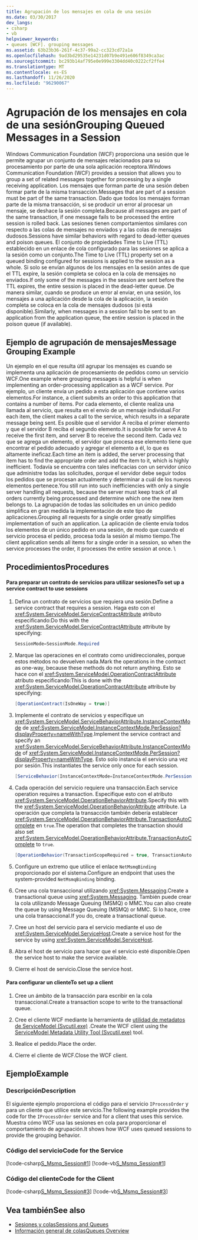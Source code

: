 ```yaml
---
title: Agrupación de los mensajes en cola de una sesión
ms.date: 03/30/2017
dev_langs:
- csharp
- vb
helpviewer_keywords:
- queues [WCF]. grouping messages
ms.assetid: 63b23b36-261f-4c37-99a2-cc323cd72a1a
ms.openlocfilehash: 9ad3bd29535e14231d07b9e491e606f8349ca3ac
ms.sourcegitcommit: bc293b14af795e0e999e3304dd40c0222cf2ffe4
ms.translationtype: MT
ms.contentlocale: es-ES
ms.lasthandoff: 11/26/2020
ms.locfileid: "96290067"
---
```

# <a name="grouping-queued-messages-in-a-session"></a><span data-ttu-id="5aee4-102">Agrupación de los mensajes en cola de una sesión</span><span class="sxs-lookup"><span data-stu-id="5aee4-102">Grouping Queued Messages in a Session</span></span>

<span data-ttu-id="5aee4-103">Windows Communication Foundation (WCF) proporciona una sesión que le permite agrupar un conjunto de mensajes relacionados para su procesamiento por parte de una sola aplicación receptora.</span><span class="sxs-lookup"><span data-stu-id="5aee4-103">Windows Communication Foundation (WCF) provides a session that allows you to group a set of related messages together for processing by a single receiving application.</span></span> <span data-ttu-id="5aee4-104">Los mensajes que forman parte de una sesión deben formar parte de la misma transacción.</span><span class="sxs-lookup"><span data-stu-id="5aee4-104">Messages that are part of a session must be part of the same transaction.</span></span> <span data-ttu-id="5aee4-105">Dado que todos los mensajes forman parte de la misma transacción, si se producir un error al procesar un mensaje, se deshace la sesión completa.</span><span class="sxs-lookup"><span data-stu-id="5aee4-105">Because all messages are part of the same transaction, if one message fails to be processed the entire session is rolled back.</span></span> <span data-ttu-id="5aee4-106">Las sesiones tienen comportamientos similares con respecto a las colas de mensajes no enviados y a las colas de mensajes dudosos.</span><span class="sxs-lookup"><span data-stu-id="5aee4-106">Sessions have similar behaviors with regard to dead-letter queues and poison queues.</span></span> <span data-ttu-id="5aee4-107">El conjunto de propiedades Time to Live (TTL) establecido en un enlace de cola configurado para las sesiones se aplica a la sesión como un conjunto.</span><span class="sxs-lookup"><span data-stu-id="5aee4-107">The Time to Live (TTL) property set on a queued binding configured for sessions is applied to the session as a whole.</span></span> <span data-ttu-id="5aee4-108">Si solo se envían algunos de los mensajes en la sesión antes de que el TTL expire, la sesión completa se coloca en la cola de mensajes no enviados.</span><span class="sxs-lookup"><span data-stu-id="5aee4-108">If only some of the messages in the session are sent before the TTL expires, the entire session is placed in the dead-letter queue.</span></span> <span data-ttu-id="5aee4-109">De manera similar, cuando se produce un error al enviar, en una sesión, los mensajes a una aplicación desde la cola de la aplicación, la sesión completa se coloca en la cola de mensajes dudosos (si está disponible).</span><span class="sxs-lookup"><span data-stu-id="5aee4-109">Similarly, when messages in a session fail to be sent to an application from the application queue, the entire session is placed in the poison queue (if available).</span></span>  
  
## <a name="message-grouping-example"></a><span data-ttu-id="5aee4-110">Ejemplo de agrupación de mensajes</span><span class="sxs-lookup"><span data-stu-id="5aee4-110">Message Grouping Example</span></span>  

 <span data-ttu-id="5aee4-111">Un ejemplo en el que resulta útil agrupar los mensajes es cuando se implementa una aplicación de procesamiento de pedidos como un servicio WCF.</span><span class="sxs-lookup"><span data-stu-id="5aee4-111">One example where grouping messages is helpful is when implementing an order-processing application as a WCF service.</span></span> <span data-ttu-id="5aee4-112">Por ejemplo, un cliente envía un pedido a esta aplicación que contiene varios elementos.</span><span class="sxs-lookup"><span data-stu-id="5aee4-112">For instance, a client submits an order to this application that contains a number of items.</span></span> <span data-ttu-id="5aee4-113">Por cada elemento, el cliente realiza una llamada al servicio, que resulta en el envío de un mensaje individual.</span><span class="sxs-lookup"><span data-stu-id="5aee4-113">For each item, the client makes a call to the service, which results in a separate message being sent.</span></span> <span data-ttu-id="5aee4-114">Es posible que el servidor A reciba el primer elemento y que el servidor B reciba el segundo elemento.</span><span class="sxs-lookup"><span data-stu-id="5aee4-114">It is possible for serve A to receive the first item, and server B to receive the second item.</span></span> <span data-ttu-id="5aee4-115">Cada vez que se agrega un elemento, el servidor que procesa ese elemento tiene que encontrar el pedido adecuado y agregar el elemento a él, lo que es altamente ineficaz.</span><span class="sxs-lookup"><span data-stu-id="5aee4-115">Each time an item is added, the server processing that item has to find the appropriate order and add the item to it, which is highly inefficient.</span></span> <span data-ttu-id="5aee4-116">Todavía se encuentra con tales ineficacias con un servidor único que administre todas las solicitudes, porque el servidor debe seguir todos los pedidos que se procesan actualmente y determinar a cuál de los nuevos elementos pertenece.</span><span class="sxs-lookup"><span data-stu-id="5aee4-116">You still run into such inefficiencies with only a single server handling all requests, because the server must keep track of all orders currently being processed and determine which one the new item belongs to.</span></span> <span data-ttu-id="5aee4-117">La agrupación de todas las solicitudes en un único pedido simplifica en gran medida la implementación de este tipo de aplicaciones.</span><span class="sxs-lookup"><span data-stu-id="5aee4-117">Grouping all requests for a single order greatly simplifies implementation of such an application.</span></span> <span data-ttu-id="5aee4-118">La aplicación de cliente envía todos los elementos de un único pedido en una sesión, de modo que cuando el servicio procesa el pedido, procesa toda la sesión al mismo tiempo.</span><span class="sxs-lookup"><span data-stu-id="5aee4-118">The client application sends all items for a single order in a session, so when the service processes the order, it processes the entire session at once.</span></span> \  
  
## <a name="procedures"></a><span data-ttu-id="5aee4-119">Procedimientos</span><span class="sxs-lookup"><span data-stu-id="5aee4-119">Procedures</span></span>  
  
#### <a name="to-set-up-a-service-contract-to-use-sessions"></a><span data-ttu-id="5aee4-120">Para preparar un contrato de servicios para utilizar sesiones</span><span class="sxs-lookup"><span data-stu-id="5aee4-120">To set up a service contract to use sessions</span></span>  
  
1. <span data-ttu-id="5aee4-121">Defina un contrato de servicios que requiera una sesión.</span><span class="sxs-lookup"><span data-stu-id="5aee4-121">Define a service contract that requires a session.</span></span> <span data-ttu-id="5aee4-122">Haga esto con el <xref:System.ServiceModel.ServiceContractAttribute> atributo especificando:</span><span class="sxs-lookup"><span data-stu-id="5aee4-122">Do this with the <xref:System.ServiceModel.ServiceContractAttribute> attribute by specifying:</span></span>  
  
    ```csharp
    SessionMode=SessionMode.Required  
    ```  
  
2. <span data-ttu-id="5aee4-123">Marque las operaciones en el contrato como unidireccionales, porque estos métodos no devuelven nada.</span><span class="sxs-lookup"><span data-stu-id="5aee4-123">Mark the operations in the contract as one-way, because these methods do not return anything.</span></span> <span data-ttu-id="5aee4-124">Esto se hace con el <xref:System.ServiceModel.OperationContractAttribute> atributo especificando:</span><span class="sxs-lookup"><span data-stu-id="5aee4-124">This is done with the <xref:System.ServiceModel.OperationContractAttribute> attribute by specifying:</span></span>  
  
    ```csharp  
    [OperationContract(IsOneWay = true)]  
    ```  
  
3. <span data-ttu-id="5aee4-125">Implemente el contrato de servicios y especifique un <xref:System.ServiceModel.ServiceBehaviorAttribute.InstanceContextMode> de <xref:System.ServiceModel.InstanceContextMode.PerSession?displayProperty=nameWithType>.</span><span class="sxs-lookup"><span data-stu-id="5aee4-125">Implement the service contract and specify an <xref:System.ServiceModel.ServiceBehaviorAttribute.InstanceContextMode> of <xref:System.ServiceModel.InstanceContextMode.PerSession?displayProperty=nameWithType>.</span></span> <span data-ttu-id="5aee4-126">Esto solo instancia el servicio una vez por sesión.</span><span class="sxs-lookup"><span data-stu-id="5aee4-126">This instantiates the service only once for each session.</span></span>  
  
    ```csharp  
    [ServiceBehavior(InstanceContextMode=InstanceContextMode.PerSession)]  
    ```  
  
4. <span data-ttu-id="5aee4-127">Cada operación del servicio requiere una transacción.</span><span class="sxs-lookup"><span data-stu-id="5aee4-127">Each service operation requires a transaction.</span></span> <span data-ttu-id="5aee4-128">Especifique esto con el atributo <xref:System.ServiceModel.OperationBehaviorAttribute>.</span><span class="sxs-lookup"><span data-stu-id="5aee4-128">Specify this with the <xref:System.ServiceModel.OperationBehaviorAttribute> attribute.</span></span> <span data-ttu-id="5aee4-129">La operación que completa la transacción también debería establecer <xref:System.ServiceModel.OperationBehaviorAttribute.TransactionAutoComplete> en `true`.</span><span class="sxs-lookup"><span data-stu-id="5aee4-129">The operation that completes the transaction should also set <xref:System.ServiceModel.OperationBehaviorAttribute.TransactionAutoComplete> to `true`.</span></span>  
  
    ```csharp  
    [OperationBehavior(TransactionScopeRequired = true, TransactionAutoComplete = true)]
    ```  
  
5. <span data-ttu-id="5aee4-130">Configure un extremo que utilice el enlace `NetMsmqBinding` proporcionado por el sistema.</span><span class="sxs-lookup"><span data-stu-id="5aee4-130">Configure an endpoint that uses the system-provided `NetMsmqBinding` binding.</span></span>  
  
6. <span data-ttu-id="5aee4-131">Cree una cola transaccional utilizando <xref:System.Messaging>.</span><span class="sxs-lookup"><span data-stu-id="5aee4-131">Create a transactional queue using <xref:System.Messaging>.</span></span> <span data-ttu-id="5aee4-132">También puede crear la cola utilizando Message Queuing (MSMQ) o MMC.</span><span class="sxs-lookup"><span data-stu-id="5aee4-132">You can also create the queue by using Message Queuing (MSMQ) or MMC.</span></span> <span data-ttu-id="5aee4-133">Si lo hace, cree una cola transaccional.</span><span class="sxs-lookup"><span data-stu-id="5aee4-133">If you do, create a transactional queue.</span></span>  
  
7. <span data-ttu-id="5aee4-134">Cree un host del servicio para el servicio mediante el uso de <xref:System.ServiceModel.ServiceHost>.</span><span class="sxs-lookup"><span data-stu-id="5aee4-134">Create a service host for the service by using <xref:System.ServiceModel.ServiceHost>.</span></span>  
  
8. <span data-ttu-id="5aee4-135">Abra el host de servicio para hacer que el servicio esté disponible.</span><span class="sxs-lookup"><span data-stu-id="5aee4-135">Open the service host to make the service available.</span></span>  
  
9. <span data-ttu-id="5aee4-136">Cierre el host de servicio.</span><span class="sxs-lookup"><span data-stu-id="5aee4-136">Close the service host.</span></span>  
  
#### <a name="to-set-up-a-client"></a><span data-ttu-id="5aee4-137">Para configurar un cliente</span><span class="sxs-lookup"><span data-stu-id="5aee4-137">To set up a client</span></span>  
  
1. <span data-ttu-id="5aee4-138">Cree un ámbito de la transacción para escribir en la cola transaccional.</span><span class="sxs-lookup"><span data-stu-id="5aee4-138">Create a transaction scope to write to the transactional queue.</span></span>  
  
2. <span data-ttu-id="5aee4-139">Cree el cliente WCF mediante la herramienta de [utilidad de metadatos de ServiceModel (Svcutil.exe)](../servicemodel-metadata-utility-tool-svcutil-exe.md) .</span><span class="sxs-lookup"><span data-stu-id="5aee4-139">Create the WCF client using the [ServiceModel Metadata Utility Tool (Svcutil.exe)](../servicemodel-metadata-utility-tool-svcutil-exe.md) tool.</span></span>  
  
3. <span data-ttu-id="5aee4-140">Realice el pedido.</span><span class="sxs-lookup"><span data-stu-id="5aee4-140">Place the order.</span></span>  
  
4. <span data-ttu-id="5aee4-141">Cierre el cliente de WCF.</span><span class="sxs-lookup"><span data-stu-id="5aee4-141">Close the WCF client.</span></span>  
  
## <a name="example"></a><span data-ttu-id="5aee4-142">Ejemplo</span><span class="sxs-lookup"><span data-stu-id="5aee4-142">Example</span></span>  
  
### <a name="description"></a><span data-ttu-id="5aee4-143">Descripción</span><span class="sxs-lookup"><span data-stu-id="5aee4-143">Description</span></span>  

 <span data-ttu-id="5aee4-144">El siguiente ejemplo proporciona el código para el servicio `IProcessOrder` y para un cliente que utilice este servicio.</span><span class="sxs-lookup"><span data-stu-id="5aee4-144">The following example provides the code for the `IProcessOrder` service and for a client that uses this service.</span></span> <span data-ttu-id="5aee4-145">Muestra cómo WCF usa las sesiones en cola para proporcionar el comportamiento de agrupación.</span><span class="sxs-lookup"><span data-stu-id="5aee4-145">It shows how WCF uses queued sessions to provide the grouping behavior.</span></span>  
  
### <a name="code-for-the-service"></a><span data-ttu-id="5aee4-146">Código del servicio</span><span class="sxs-lookup"><span data-stu-id="5aee4-146">Code for the Service</span></span>  

 [!code-csharp[S_Msmq_Session#1](../../../../samples/snippets/csharp/VS_Snippets_CFX/s_msmq_session/cs/service.cs#1)]
 [!code-vb[S_Msmq_Session#1](../../../../samples/snippets/visualbasic/VS_Snippets_CFX/s_msmq_session/vb/service.vb#1)]  

### <a name="code-for-the-client"></a><span data-ttu-id="5aee4-147">Código del cliente</span><span class="sxs-lookup"><span data-stu-id="5aee4-147">Code for the Client</span></span>  

 [!code-csharp[S_Msmq_Session#3](../../../../samples/snippets/csharp/VS_Snippets_CFX/s_msmq_session/cs/client.cs#3)]
 [!code-vb[S_Msmq_Session#3](../../../../samples/snippets/visualbasic/VS_Snippets_CFX/s_msmq_session/vb/client.vb#3)]  

## <a name="see-also"></a><span data-ttu-id="5aee4-148">Vea también</span><span class="sxs-lookup"><span data-stu-id="5aee4-148">See also</span></span>

- [<span data-ttu-id="5aee4-149">Sesiones y colas</span><span class="sxs-lookup"><span data-stu-id="5aee4-149">Sessions and Queues</span></span>](../samples/sessions-and-queues.md)
- [<span data-ttu-id="5aee4-150">Información general de colas</span><span class="sxs-lookup"><span data-stu-id="5aee4-150">Queues Overview</span></span>](queues-overview.md)

